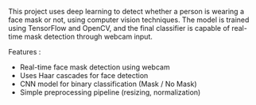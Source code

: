 This project uses deep learning to detect whether a person is wearing a face mask or not, using computer vision techniques. The model is trained using TensorFlow and OpenCV, and the final classifier is capable of real-time mask detection through webcam input.

Features : 

- Real-time face mask detection using webcam
- Uses Haar cascades for face detection
- CNN model for binary classification (Mask / No Mask)
- Simple preprocessing pipeline (resizing, normalization)

